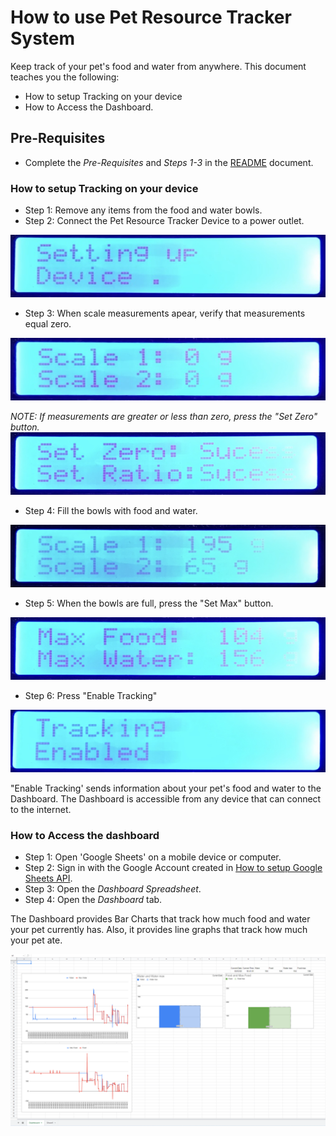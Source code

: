 # How to use Pet Resource Tracker System

Keep track of your pet's food and water from anywhere. This document teaches you the following:

*   How to setup Tracking on your device
*   How to Access the Dashboard.

## Pre-Requisites
* Complete the _Pre-Requisites_ and _Steps 1-3_ in the [README](./README.md) document.


### How to setup Tracking on your device

*   Step 1: Remove any items from the food and water bowls. 
*   Step 2: Connect the Pet Resource Tracker Device to a power outlet.
<img src="./Image_Files/setup_output.jpg" width="520" height="100" />

*   Step 3: When scale measurements apear, verify that measurements equal zero. 
<img src="./Image_Files/empty_scale_output.jpg" width="520" height="100" />

_NOTE: If measurements are greater or less than zero, press the "Set Zero" button._
<img src="./Image_Files/set_zero_output.JPG" width="520" height="100" />


*   Step 4: Fill the bowls with food and water. 
<img src="./Image_Files/bowls_full_output.JPG" width="520" height="100" />


*   Step 5: When the bowls are full, press the "Set Max" button.
<img src="./Image_Files/set_max_output.JPG" width="520" height="100" />


*   Step 6: Press "Enable Tracking"
<img src="./Image_Files/tracking_enable_output.JPG" width="520" height="100" />
 

"Enable Tracking' sends information about your pet's food and water to the Dashboard. The Dashboard is accessible from any device that can connect to the internet. 

### How to Access the dashboard

* Step 1: Open 'Google Sheets' on a mobile device or computer.
* Step 2: Sign in with the Google Account created in [How to setup Google Sheets API](/API%20Setup/how%20to%20setup%20google%20sheets%20api.md). 
* Step 3: Open the _Dashboard Spreadsheet_.
* Step 4: Open the _Dashboard_ tab.

The Dashboard provides Bar Charts that track how much food and water your pet currently has. Also, it provides line graphs that track how much your pet ate. 

![](./Image_Files/spread_sheet.png) 

